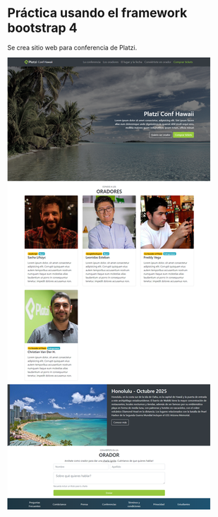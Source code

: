 # Práctica usando el framework bootstrap 4

Se crea sitio web para conferencia de Platzi.

<img src="/sitioConferencia.png"/>
